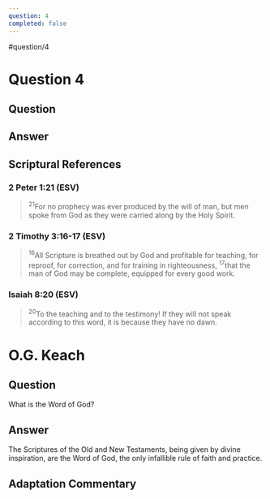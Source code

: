 ```yaml
---
question: 4
completed: false
---
```

#question/4
# Question 4

## Question


## Answer


## Scriptural References
### 2 Peter 1:21 (ESV)
> <sup>21</sup>For no prophecy was ever produced by the will of man, but men spoke from God as they were carried along by the Holy Spirit.

### 2 Timothy 3:16-17 (ESV)
> <sup>16</sup>All Scripture is breathed out by God and profitable for teaching, for reproof, for correction, and for training in righteousness,
> <sup>17</sup>that the man of God may be complete, equipped for every good work.

### Isaiah 8:20 (ESV)
> <sup>20</sup>To the teaching and to the testimony! If they will not speak according to this word, it is because they have no dawn.

# O.G. Keach
## Question
What is the Word of God?

## Answer
The Scriptures of the Old and New Testaments, being given by divine inspiration, are the Word of God, the only infallible rule of faith and practice.

## Adaptation Commentary
